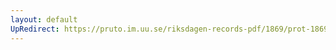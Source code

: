 ```yaml
---
layout: default
UpRedirect: https://pruto.im.uu.se/riksdagen-records-pdf/1869/prot-1869--fk--203/prot-1869--fk--203_003.pdf
---
```

